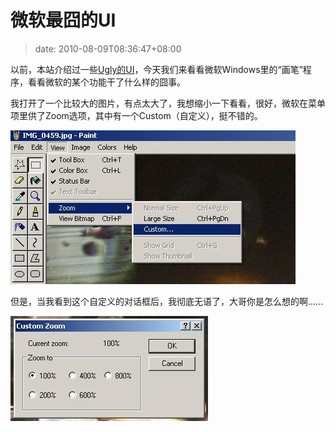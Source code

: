 # 微软最囧的UI
>date: 2010-08-09T08:36:47+08:00


以前，本站介绍过一些[Ugly的UI](/2009/UI%E7%9A%84%E6%81%B6%E6%A2%A6.md)，今天我们来看看微软Windows里的“画笔”程序，看看微软的某个功能干了什么样的囧事。


我打开了一个比较大的图片，有点太大了，我想缩小一下看看，很好，微软在菜单项里供了Zoom选项，其中有一个Custom（自定义），挺不错的。


![](/assets/images/coolshell.cn/wp-content/uploads/2010/08/ms-paint-custom-menu.jpg)


但是，当我看到这个自定义的对话框后，我彻底无语了，大哥你是怎么想的啊……



![](/assets/images/coolshell.cn/wp-content/uploads/2010/08/ms-paint-custom-diag.jpg)


